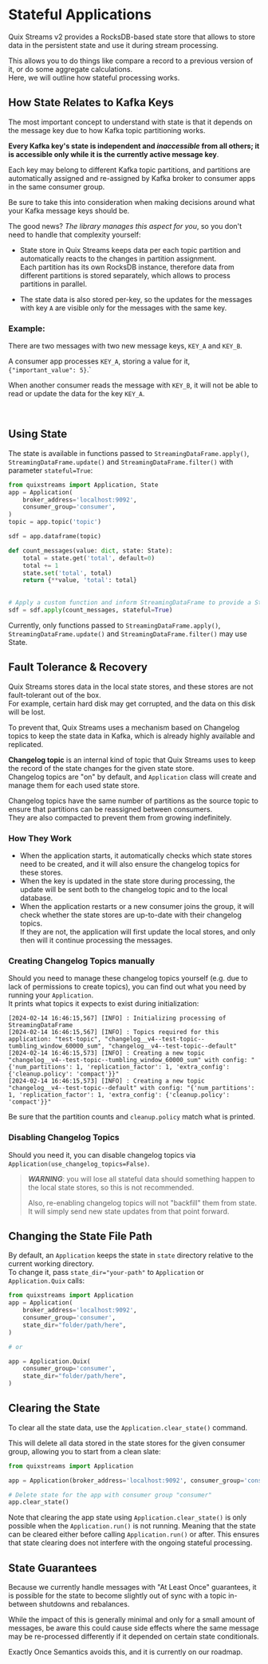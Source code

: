 # Stateful Applications

Quix Streams v2 provides a RocksDB-based state store that allows to store 
data in the persistent state and use it during stream processing.

This allows you to do things like compare a record to a previous version of it, or
do some aggregate calculations.  
Here, we will outline how stateful processing works.


## How State Relates to Kafka Keys

The most important concept to understand with state is that it depends on the message 
key due to how Kafka topic partitioning works.

**Every Kafka key's state is independent and _inaccessible_ from all others; it is
accessible only while it is the currently active message key**.  

Each key may belong to different Kafka topic partitions, and partitions are automatically 
assigned and re-assigned by Kafka broker to consumer apps in the same consumer group.

Be sure to take this into consideration when making decisions around what your 
Kafka message keys should be.

The good news? _The library manages this aspect for you_, so you don't need to 
handle that complexity yourself: 

- State store in Quix Streams keeps data per each topic partition and automatically reacts to the changes in partition assignment.  
Each partition has its own RocksDB instance, therefore data from different partitions is stored separately, which
allows to process partitions in parallel.

- The state data is also stored per-key, so the updates for the messages with key `A` are visible only for the messages with the same key.


### Example: 

There are two messages with two new message keys, `KEY_A` and `KEY_B`. 

A consumer app processes `KEY_A`, storing a value for it, `{"important_value": 5}`.`

When another consumer reads the message with `KEY_B`, it will not be able to read or update the data for the key `KEY_A`.


<br>

## Using State

The state is available in functions passed to `StreamingDataFrame.apply()`, `StreamingDataFrame.update()` and `StreamingDataFrame.filter()` with parameter `stateful=True`:

```python
from quixstreams import Application, State
app = Application(
    broker_address='localhost:9092', 
    consumer_group='consumer', 
)
topic = app.topic('topic')

sdf = app.dataframe(topic)

def count_messages(value: dict, state: State):
    total = state.get('total', default=0)
    total += 1
    state.set('total', total)
    return {**value, 'total': total}
    
    
# Apply a custom function and inform StreamingDataFrame to provide a State instance to it via passing "stateful=True"
sdf = sdf.apply(count_messages, stateful=True)

```

Currently, only functions passed to `StreamingDataFrame.apply()`, `StreamingDataFrame.update()` and `StreamingDataFrame.filter()` may use State.


## Fault Tolerance & Recovery

Quix Streams stores data in the local state stores, and these stores are not fault-tolerant out of the box.  
For example, certain hard disk may get corrupted, and the data on this disk will be lost.

To prevent that, Quix Streams uses a mechanism based on Changelog topics to keep the state data in Kafka, which is already highly available and replicated.  

**Changelog topic** is an internal kind of topic that Quix Streams uses to keep the record of the state changes for the given state store.  
Changelog topics are "on" by default, and `Application` class will create and manage them for each used state store.

Changelog topics have the same number of partitions as the source topic to ensure that partitions can be reassigned between consumers.   
They are also compacted to prevent them from growing indefinitely.


### How They Work
- When the application starts, it automatically checks which state stores need to be created, and it will also ensure the changelog topics for these stores.
- When the key is updated in the state store during processing, the update will be sent both to the changelog topic and to the local database.
- When the application restarts or a new consumer joins the group, it will check whether the state stores are up-to-date with their changelog topics.  
If they are not, the application will first update the local stores, and only then will it continue processing the messages. 


### Creating Changelog Topics manually

Should you need to manage these changelog topics yourself (e.g. due to lack of permissions to create topics), you can find out what you need by running your `Application`.  
It prints what topics it expects to exist during initialization:

```
[2024-02-14 16:46:15,567] [INFO] : Initializing processing of StreamingDataFrame
[2024-02-14 16:46:15,567] [INFO] : Topics required for this application: "test-topic", "changelog__v4--test-topic--tumbling_window_60000_sum", "changelog__v4--test-topic--default"
[2024-02-14 16:46:15,573] [INFO] : Creating a new topic "changelog__v4--test-topic--tumbling_window_60000_sum" with config: "{'num_partitions': 1, 'replication_factor': 1, 'extra_config': {'cleanup.policy': 'compact'}}"
[2024-02-14 16:46:15,573] [INFO] : Creating a new topic "changelog__v4--test-topic--default" with config: "{'num_partitions': 1, 'replication_factor': 1, 'extra_config': {'cleanup.policy': 'compact'}}"
```

Be sure that the partition counts and `cleanup.policy` match what is printed.

### Disabling Changelog Topics

Should you need it, you can disable changelog topics via 
`Application(use_changelog_topics=False)`. 

> ***WARNING***: you will lose all stateful data should something happen to the local state stores, 
> so this is not recommended.
> 
> Also, re-enabling changelog topics will not "backfill" them from state.  
> It will simply send new state updates from that point forward.


## Changing the State File Path

By default, an `Application` keeps the state in `state` directory relative to the current working directory.  
To change it, pass `state_dir="your-path"` to `Application` or `Application.Quix` calls:

```python
from quixstreams import Application
app = Application(
    broker_address='localhost:9092', 
    consumer_group='consumer', 
    state_dir="folder/path/here",
)

# or

app = Application.Quix(
    consumer_group='consumer', 
    state_dir="folder/path/here",
)
```

## Clearing the State

To clear all the state data, use the `Application.clear_state()` command. 

This will delete all data stored in the state stores for the given consumer group, 
allowing you to start from a clean slate:

```python
from quixstreams import Application

app = Application(broker_address='localhost:9092', consumer_group='consumer')

# Delete state for the app with consumer group "consumer"
app.clear_state()
```

Note that clearing the app state using `Application.clear_state()` 
is only possible when the `Application.run()` is not running. 
Meaning that the state can be cleared either before calling `Application.run()` or after.
This ensures that state clearing does not interfere with the ongoing stateful processing.


## State Guarantees

Because we currently handle messages with "At Least Once" guarantees, it is possible
for the state to become slightly out of sync with a topic in-between shutdowns and
rebalances. 

While the impact of this is generally minimal and only for a small amount of messages,
be aware this could cause side effects where the same message may be re-processed 
differently if it depended on certain state conditionals.

Exactly Once Semantics avoids this, and it is currently on our roadmap.

